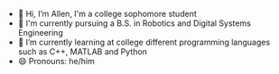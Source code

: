 - 👋 Hi, I’m Allen, I'm a college sophomore student
- 🤖 I'm currently pursuing a B.S. in Robotics and Digital Systems Engineering
- 🌱 I’m currently learning at college different programming languages such as C++, MATLAB and Python
- 😄 Pronouns: he/him

<!---
marcos-allen/marcos-allen is a ✨ special ✨ repository because its `README.md` (this file) appears on your GitHub profile.
You can click the Preview link to take a look at your changes.
--->

